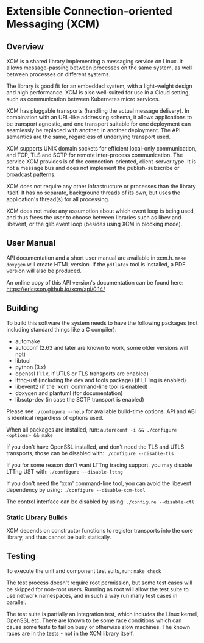 # Extensible Connection-oriented Messaging (XCM)

## Overview

XCM is a shared library implementing a messaging service on Linux. It
allows message-passing between processes on the same system, as well
between processes on different systems.

The library is good fit for an embedded system, with a light-weight
design and high performance. XCM is also well-suited for use in a
Cloud setting, such as communication between Kubernetes micro
services.

XCM has pluggable transports (handling the actual message
delivery). In combination with an URL-like addressing schema, it
allows applications to be transport agnostic, and one transport
suitable for one deployment can seamlessly be replaced with another,
in another deployment. The API semantics are the same, regardless of
underlying transport used.

XCM supports UNIX domain sockets for efficient local-only
communication, and TCP, TLS and SCTP for remote inter-process
communication. The service XCM provides is of the connection-oriented,
client-server type. It is not a message bus and does not implement the
publish-subscribe or broadcast patterns.

XCM does not require any other infrastructure or processes than the
library itself. It has no separate, background threads of its own, but
uses the application's thread(s) for all processing.

XCM does not make any assumption about which event loop is being used,
and thus frees the user to choose between libraries such as libev and
libevent, or the glib event loop (besides using XCM in blocking mode).

## User Manual

API documentation and a short user manual are available in
xcm.h. `make doxygen` will create HTML version. If the `pdflatex` tool
is installed, a PDF version will also be produced.

An online copy of this API version's documentation can be found here:
https://ericsson.github.io/xcm/api/0.14/

## Building

To build this software the system needs to have the following packages
(not including standard things like a C compiler):

* automake
* autoconf (2.63 and later are known to work, some older versions will not)
* libtool
* python (3.x)
* openssl (1.1.x, if UTLS or TLS transports are enabled)
* lttng-ust (including the dev and tools package) (if LTTng is enabled)
* libevent2 (if the 'xcm' command-line tool is enabled)
* doxygen and plantuml (for documentation)
* libsctp-dev (in case the SCTP transport is enabled)

Please see `./configure --help` for available build-time options. API
and ABI is identical regardless of options used.

When all packages are installed, run:
`autoreconf -i && ./configure <options> && make`

If you don't have OpenSSL installed, and don't need the TLS and UTLS
transports, those can be disabled with:
`./configure --disable-tls`

If you for some reason don't want LTTng tracing support, you may
disable LTTng UST with:
`./configure --disable-lttng`

If you don't need the 'xcm' command-line tool, you can avoid the
libevent dependency by using:
`./configure --disable-xcm-tool`

The control interface can be disabled by using:
`./configure --disable-ctl`

### Static Library Builds

XCM depends on constructor functions to register transports into the
core library, and thus cannot be built statically.

## Testing

To execute the unit and component test suits, run:
`make check`

The test process doesn't require root permission, but some test cases
will be skipped for non-root users. Running as root will allow the
test suite to use network namespaces, and in such a way run many test
cases in parallel.

The test suite is partially an integration test, which includes the
Linux kernel, OpenSSL etc. There are known to be some race conditions
which can cause some tests to fail on busy or otherwise slow machines.
The known races are in the tests - not in the XCM library itself.
